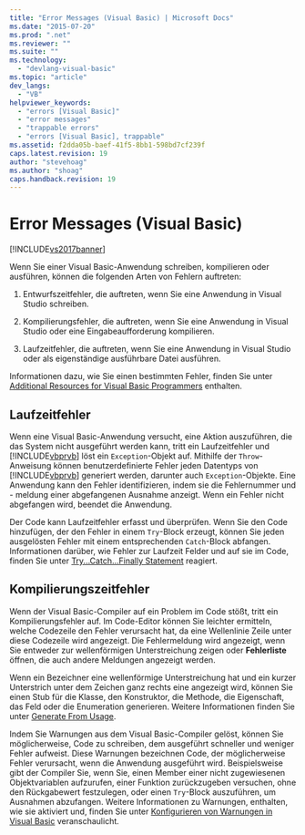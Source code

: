 ```yaml
---
title: "Error Messages (Visual Basic) | Microsoft Docs"
ms.date: "2015-07-20"
ms.prod: ".net"
ms.reviewer: ""
ms.suite: ""
ms.technology: 
  - "devlang-visual-basic"
ms.topic: "article"
dev_langs: 
  - "VB"
helpviewer_keywords: 
  - "errors [Visual Basic]"
  - "error messages"
  - "trappable errors"
  - "errors [Visual Basic], trappable"
ms.assetid: f2dda05b-baef-41f5-8bb1-598bd7cf239f
caps.latest.revision: 19
author: "stevehoag"
ms.author: "shoag"
caps.handback.revision: 19
---
```

# Error Messages (Visual Basic)
[!INCLUDE[vs2017banner](../../../visual-basic/includes/vs2017banner.md)]

Wenn Sie einer Visual Basic\-Anwendung schreiben, kompilieren oder ausführen, können die folgenden Arten von Fehlern auftreten:  
  
1.  Entwurfszeitfehler, die auftreten, wenn Sie eine Anwendung in Visual Studio schreiben.  
  
2.  Kompilierungsfehler, die auftreten, wenn Sie eine Anwendung in Visual Studio oder eine Eingabeaufforderung kompilieren.  
  
3.  Laufzeitfehler, die auftreten, wenn Sie eine Anwendung in Visual Studio oder als eigenständige ausführbare Datei ausführen.  
  
 Informationen dazu, wie Sie einen bestimmten Fehler, finden Sie unter [Additional Resources for Visual Basic Programmers](../../../visual-basic/getting-started/additional-resources.md) enthalten.  
  
## Laufzeitfehler  
 Wenn eine Visual Basic\-Anwendung versucht, eine Aktion auszuführen, die das System nicht ausgeführt werden kann, tritt ein Laufzeitfehler und [!INCLUDE[vbprvb](../../../csharp/programming-guide/concepts/linq/includes/vbprvb-md.md)] löst ein `Exception`\-Objekt auf.  Mithilfe der `Throw`\-Anweisung können benutzerdefinierte Fehler jeden Datentyps von [!INCLUDE[vbprvb](../../../csharp/programming-guide/concepts/linq/includes/vbprvb-md.md)] generiert werden, darunter auch `Exception`\-Objekte.  Eine Anwendung kann den Fehler identifizieren, indem sie die Fehlernummer und \- meldung einer abgefangenen Ausnahme anzeigt.  Wenn ein Fehler nicht abgefangen wird, beendet die Anwendung.  
  
 Der Code kann Laufzeitfehler erfasst und überprüfen.  Wenn Sie den Code hinzufügen, der den Fehler in einem `Try`\-Block erzeugt, können Sie jeden ausgelösten Fehler mit einem entsprechenden `Catch`\-Block abfangen.  Informationen darüber, wie Fehler zur Laufzeit Felder und auf sie im Code, finden Sie unter [Try...Catch...Finally Statement](../../../visual-basic/language-reference/statements/try-catch-finally-statement.md) reagiert.  
  
## Kompilierungszeitfehler  
 Wenn der Visual Basic\-Compiler auf ein Problem im Code stößt, tritt ein Kompilierungsfehler auf.  Im Code\-Editor können Sie leichter ermitteln, welche Codezeile den Fehler verursacht hat, da eine Wellenlinie Zeile unter diese Codezeile wird angezeigt.  Die Fehlermeldung wird angezeigt, wenn Sie entweder zur wellenförmigen Unterstreichung zeigen oder **Fehlerliste** öffnen, die auch andere Meldungen angezeigt werden.  
  
 Wenn ein Bezeichner eine wellenförmige Unterstreichung hat und ein kurzer Unterstrich unter dem Zeichen ganz rechts eine angezeigt wird, können Sie einen Stub für die Klasse, den Konstruktor, die Methode, die Eigenschaft, das Feld oder die Enumeration generieren.  Weitere Informationen finden Sie unter [Generate From Usage](/visual-cpp/misc/generate-from-usage).  
  
 Indem Sie Warnungen aus dem Visual Basic\-Compiler gelöst, können Sie möglicherweise, Code zu schreiben, dem ausgeführt schneller und weniger Fehler aufweist.  Diese Warnungen bezeichnen Code, der möglicherweise Fehler verursacht, wenn die Anwendung ausgeführt wird.  Beispielsweise gibt der Compiler Sie, wenn Sie, einen Member einer nicht zugewiesenen Objektvariablen aufzurufen, einer Funktion zurückzugeben versuchen, ohne den Rückgabewert festzulegen, oder einen `Try`\-Block auszuführen, um Ausnahmen abzufangen.  Weitere Informationen zu Warnungen, enthalten, wie sie aktiviert und, finden Sie unter [Konfigurieren von Warnungen in Visual Basic](/visual-studio/ide/configuring-warnings-in-visual-basic) veranschaulicht.